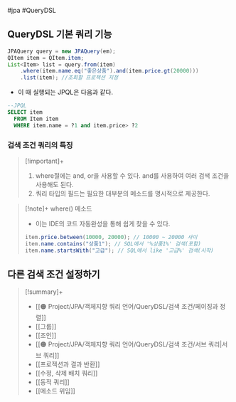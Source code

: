 #jpa #QueryDSL

## QueryDSL 기본 쿼리 기능
```java
JPAQuery query = new JPAQuery(em);
QItem item = QItem.item;
List<Item> list = query.from(item)
	.where(item.name.eq("좋은상품").and(item.price.gt(20000)))
	.list(item); //조회할 프로젝션 지정
```

+ 이 때 실행되는 JPQL은 다음과 같다.
```sql
--JPQL
SELECT item
  FROM Item item
  WHERE item.name = ?1 and item.price> ?2
```

### 검색 조건 쿼리의 특징
> [!important]+ 
> 1. where절에는 and, or을 사용할 수 있다. and를 사용하여 여러 검색 조건을 사용해도 된다.
> 2. 쿼리 타입의 필드는 필요한 대부분의 메소드를 명시적으로 제공한다.


> [!note]+ where() 메소드
> + 이는 IDE의 코드 자동완성을 통해 쉽게 찾을 수 있다.
> ```java
> item.price.between(10000, 20000); // 10000 ~ 20000 사이
> item.name.contains("상품1"); // SQL에서 '%상품1%' 검색(포함)
> item.name.startsWith("고급"); // SQL에서 like '고급%' 검색(시작)
> ```


## 다른 검색 조건 설정하기
> [!summary]+ 
> + [[🟠 Project/JPA/객체지향 쿼리 언어/QueryDSL/검색 조건/페이징과 정렬]]
> + [[그룹]]
> + [[조인]]
> + [[🟠 Project/JPA/객체지향 쿼리 언어/QueryDSL/검색 조건/서브 쿼리|서브 쿼리]]
> + [[프로젝션과 결과 반환]]
> + [[수정, 삭제 배치 쿼리]]
> + [[동적 쿼리]]
> + [[메소드 위임]]

